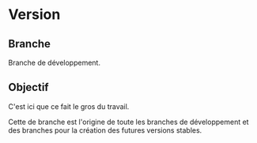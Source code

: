 Version
=======

Branche
-------
Branche de développement.


Objectif
--------
C'est ici que ce fait le gros du travail.

Cette de branche est l'origine de toute les branches de développement et des
branches pour la création des futures versions stables.

